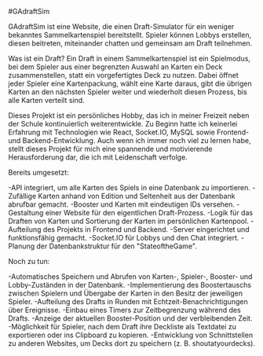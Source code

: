 #GAdraftSim

GAdraftSim ist eine Website, die einen Draft-Simulator für ein weniger bekanntes Sammelkartenspiel bereitstellt. Spieler können Lobbys erstellen, diesen beitreten, miteinander chatten und gemeinsam am Draft teilnehmen.

Was ist ein Draft?
Ein Draft in einem Sammelkartenspiel ist ein Spielmodus, bei dem Spieler aus einer begrenzten Auswahl an Karten ein Deck zusammenstellen, statt ein vorgefertigtes Deck zu nutzen. Dabei öffnet jeder Spieler eine Kartenpackung, wählt eine Karte daraus, gibt die übrigen Karten an den nächsten Spieler weiter und wiederholt diesen Prozess, bis alle Karten verteilt sind.

Dieses Projekt ist ein persönliches Hobby, das ich in meiner Freizeit neben der Schule kontinuierlich weiterentwickle. Zu Beginn hatte ich keinerlei Erfahrung mit Technologien wie React, Socket.IO, MySQL sowie Frontend- und Backend-Entwicklung. Auch wenn ich immer noch viel zu lernen habe, stellt dieses Projekt für mich eine spannende und motivierende Herausforderung dar, die ich mit Leidenschaft verfolge.

Bereits umgesetzt:

-API integriert, um alle Karten des Spiels in eine Datenbank zu importieren.
-Zufällige Karten anhand von Edition und Seltenheit aus der Datenbank abrufbar gemacht.
-Booster und Karten mit eindeutigen IDs versehen.
-Gestaltung einer Website für den eigentlichen Draft-Prozess.
-Logik für das Draften von Karten und Sortierung der Karten im persönlichen Kartenpool.
-Aufteilung des Projekts in Frontend und Backend.
-Server eingerichtet und funktionsfähig gemacht.
-Socket.IO für Lobbys und den Chat integriert.
-Planung der Datenbankstruktur für den "StateoftheGame".

Noch zu tun:

-Automatisches Speichern und Abrufen von Karten-, Spieler-, Booster- und Lobby-Zuständen in der Datenbank.
-Implementierung des Boostertauschs zwischen Spielern und Übergabe der Karten in den Besitz der jeweiligen Spieler.
-Aufteilung des Drafts in Runden mit Echtzeit-Benachrichtigungen über Ereignisse.
-Einbau eines Timers zur Zeitbegrenzung während des Drafts.
-Anzeige der aktuellen Booster-Position und der verbleibenden Zeit.
-Möglichkeit für Spieler, nach dem Draft ihre Deckliste als Textdatei zu exportieren oder ins Clipboard zu kopieren.
-Entwicklung von Schnittstellen zu anderen Websites, um Decks dort zu speichern (z. B. shoutatyourdecks).

